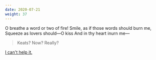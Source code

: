```yaml
---
date: 2020-07-21
weight: 37
---
```


<div class="verse">O breathe a word or two of fire!
        Smile, as if those words should burn me,
    Squeeze as lovers should—O kiss
        And in thy heart inurn me—</div>

> Keats? Now? Really?

<a class="pulse" href="/limerence">I can't help it.</a>
